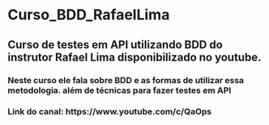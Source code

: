 # Curso_BDD_RafaelLima
<h2>Curso de testes em API utilizando BDD do instrutor Rafael Lima disponibilizado no youtube. </h2>
<h3>Neste curso ele fala sobre BDD e as formas de utilizar essa metodologia. além de técnicas para fazer testes em API<h3>
<h3>Link do canal: https://www.youtube.com/c/QaOps</h3>
  
  
